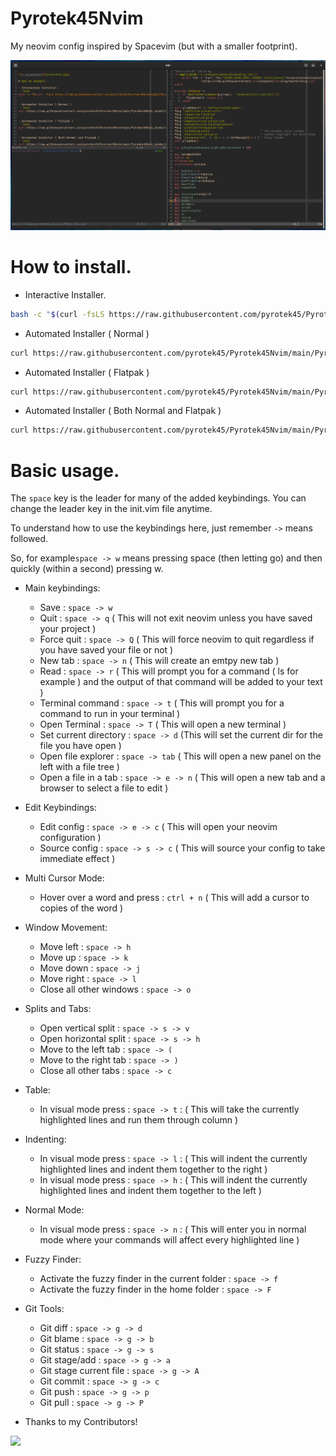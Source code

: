 # Pyrotek45Nvim
My neovim config inspired by Spacevim (but with a smaller footprint).

![a screenshot](screenshot.png)

# How to install.

- Interactive Installer.
```bash
bash -c "$(curl -fsLS https://raw.githubusercontent.com/pyrotek45/Pyrotek45Nvim/main/Pyrotek45Nvim_install.sh)"
```

- Automated Installer ( Normal )
```bash
curl https://raw.githubusercontent.com/pyrotek45/Pyrotek45Nvim/main/Pyrotek45Nvim_install.sh | bash -s 1
```

- Automated Installer ( Flatpak )
```bash
curl https://raw.githubusercontent.com/pyrotek45/Pyrotek45Nvim/main/Pyrotek45Nvim_install.sh | bash -s 2
```

- Automated Installer ( Both Normal and Flatpak )
```bash
curl https://raw.githubusercontent.com/pyrotek45/Pyrotek45Nvim/main/Pyrotek45Nvim_install.sh | bash -s 3
```

# Basic usage.

The `space` key is the leader for many of the added keybindings.
You can change the leader key in the init.vim file anytime.

To understand how to use the keybindings here, just remember `->` means followed. 

So, for example`space -> w` means pressing space (then letting go) and then quickly (within a second) pressing w.

- Main keybindings:
  - Save : `space -> w`
  - Quit : `space -> q` ( This will not exit neovim unless you have saved your project )
  - Force quit : `space -> Q` ( This will force neovim to quit regardless if you have saved your file or not )
  - New tab : `space -> n` ( This will create an emtpy new tab )
  - Read : `space -> r` ( This will prompt you for a command ( ls for example ) and the output of that command will be added to your text )
  - Terminal command : `space -> t` ( This will prompt you for a command to run in your terminal )
  - Open Terminal : `space -> T` ( This will open a new terminal )
  - Set current directory : `space -> d` (This will set the current dir for the file you have open ) 
  - Open file explorer : `space -> tab` ( This will open a new panel on the left with a file tree )
  - Open a file in a tab : `space -> e -> n` ( This will open a new tab and a browser to select a file to edit )
 
- Edit Keybindings:
  - Edit config : `space -> e -> c` ( This will open your neovim configuration )
  - Source config : `space -> s -> c` ( This will source your config to take immediate effect )
  
- Multi Cursor Mode:
  - Hover over a word and press : `ctrl + n` ( This will add a cursor to copies of the word ) 

- Window Movement:
  - Move left : `space -> h`
  - Move up : `space -> k`
  - Move down : `space -> j`
  - Move right : `space -> l`
  - Close all other windows : `space -> o`

- Splits and Tabs:
  - Open vertical split : `space -> s -> v`
  - Open horizontal split : `space -> s -> h`
  - Move to the left tab : `space -> (`
  - Move to the right tab : `space -> )`
  - Close all other tabs : `space -> c `

- Table:
  - In visual mode press : `space -> t` : ( This will take the currently highlighted lines and run them through column )

- Indenting:
  - In visual mode press : `space -> l` : ( This will indent the currently highlighted lines and indent them together to the right )
  - In visual mode press : `space -> h` : ( This will indent the currently highlighted lines and indent them together to the left )

- Normal Mode:
  - In visual mode press : `space -> n` : ( This will enter you in normal mode where your commands will affect every highlighted line ) 

- Fuzzy Finder:
  - Activate the fuzzy finder in the current folder : `space -> f`
  - Activate the fuzzy finder in the home folder : `space -> F`

- Git Tools:
  - Git diff : `space -> g -> d`
  - Git blame : `space -> g -> b`
  - Git status : `space -> g -> s`
  - Git stage/add : `space -> g -> a`
  - Git stage current file : `space -> g -> A`
  - Git commit : `space -> g -> c`
  - Git push : `space -> g -> p`
  - Git pull : `space -> g -> P`

- Thanks to my Contributors!
 
<a href="https://github.com/pyrotek45/Pyrotek45Nvim/graphs/contributors">
  <img src="https://contrib.rocks/image?repo=pyrotek45/Pyrotek45Nvim" />
</a>

